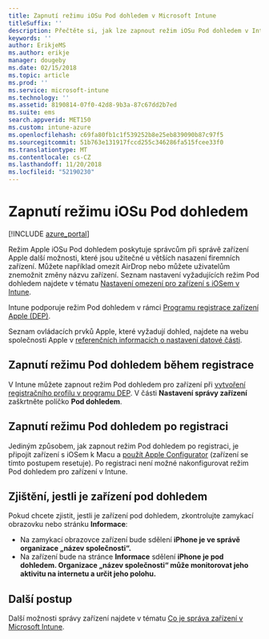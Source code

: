 ```yaml
---
title: Zapnutí režimu iOSu Pod dohledem v Microsoft Intune
titleSuffix: ''
description: Přečtěte si, jak lze zapnout režim iOSu Pod dohledem v Intune.
keywords: ''
author: ErikjeMS
ms.author: erikje
manager: dougeby
ms.date: 02/15/2018
ms.topic: article
ms.prod: ''
ms.service: microsoft-intune
ms.technology: ''
ms.assetid: 8190814-07f0-42d8-9b3a-87c67dd2b7ed
ms.suite: ems
search.appverid: MET150
ms.custom: intune-azure
ms.openlocfilehash: c69fa80fb1c1f539252b8e25eb839090b87c97f5
ms.sourcegitcommit: 51b763e131917fccd255c346286fa515fcee33f0
ms.translationtype: MT
ms.contentlocale: cs-CZ
ms.lasthandoff: 11/20/2018
ms.locfileid: "52190230"
---
```

# <a name="turn-on-ios-supervised-mode"></a>Zapnutí režimu iOSu Pod dohledem


[!INCLUDE [azure_portal](./includes/azure_portal.md)]

Režim Apple iOSu Pod dohledem poskytuje správcům při správě zařízení Apple další možnosti, které jsou užitečné u větších nasazení firemních zařízení. Můžete například omezit AirDrop nebo můžete uživatelům znemožnit změny názvu zařízení. Seznam nastavení vyžadujících režim Pod dohledem najdete v tématu [Nastavení omezení pro zařízení s iOSem v Intune](device-restrictions-ios.md).

Intune podporuje režim Pod dohledem v rámci [Programu registrace zařízení Apple (DEP)](device-enrollment-program-enroll-ios.md).

Seznam ovládacích prvků Apple, které vyžadují dohled, najdete na webu společnosti Apple v [referenčních informacích o nastavení datové části](http://help.apple.com/configurator/mac/2.4/#/cad5370d089).

## <a name="turn-on-supervised-mode-during-enrollment"></a>Zapnutí režimu Pod dohledem během registrace

V Intune můžete zapnout režim Pod dohledem pro zařízení při [vytvoření registračního profilu v programu DEP](https://docs.microsoft.com/intune/device-enrollment-program-enroll-ios#create-an-apple-enrollment-profile). V části **Nastavení správy zařízení** zaškrtněte políčko **Pod dohledem**.

## <a name="turn-on-supervised-mode-after-enrollment"></a>Zapnutí režimu Pod dohledem po registraci

Jediným způsobem, jak zapnout režim Pod dohledem po registraci, je připojit zařízení s iOSem k Macu a [použít Apple Configurator](apple-configurator-enroll-ios.md) (zařízení se tímto postupem resetuje). Po registraci není možné nakonfigurovat režim Pod dohledem pro zařízení v Intune.

## <a name="identify-a-supervised-device"></a>Zjištění, jestli je zařízení pod dohledem

Pokud chcete zjistit, jestli je zařízení pod dohledem, zkontrolujte zamykací obrazovku nebo stránku **Informace**:
- Na zamykací obrazovce zařízení bude sdělení **iPhone je ve správě organizace „název společnosti“.**
- Na zařízení bude na stránce **Informace** sdělení **iPhone je pod dohledem. Organizace „název společnosti“ může monitorovat jeho aktivitu na internetu a určit jeho polohu.**

## <a name="next-steps"></a>Další postup

Další možnosti správy zařízení najdete v tématu [Co je správa zařízení v Microsoft Intune](device-management.md).
